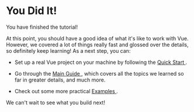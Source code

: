 # You Did It!

You have finished the tutorial!

At this point, you should have a good idea of what it's like to work with Vue. However, we covered a lot of things really fast and glossed over the details, so definitely keep learning! As a next step, you can:

- Set up a real Vue project on your machine by following the <a target="_blank" href="/guide/quick-start.html"> Quick Start </a>.

- Go through the <a target="_blank" href="/guide/essentials/application.html"> Main Guide </a>, which covers all the topics we learned so far in greater details, and much more.

- Check out some more practical <a target="_blank" href="/examples"> Examples </a>.

We can't wait to see what you build next!
